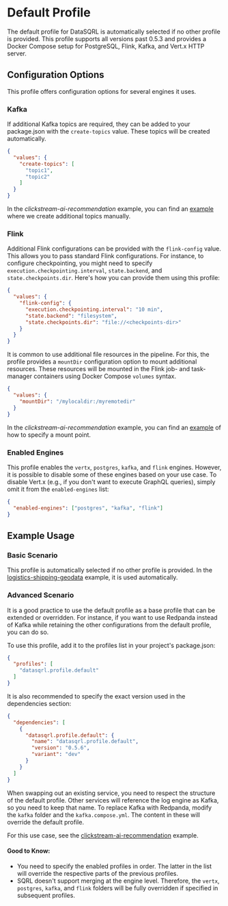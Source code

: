 # Default Profile

The default profile for DataSQRL is automatically selected if no other profile is provided. This
profile supports all versions past 0.5.3 and provides a Docker Compose setup for PostgreSQL, Flink,
Kafka, and Vert.x HTTP server.

## Configuration Options

This profile offers configuration options for several engines it uses.

### Kafka

If additional Kafka topics are required, they can be added to your package.json with
the `create-topics` value. These topics will be created automatically.

```json
{
  "values": {
    "create-topics": [
      "topic1",
      "topic2"
    ]
  }
}
```

In the *clickstream-ai-recommendation* example, you can find
an [example](https://github.com/DataSQRL/datasqrl-examples/blob/a7da9067c3c4a95c950ce1a3a91b5e3d7e6ef5fa/clickstream-ai-recommendation/package.json#L12)
where we create additional topics manually.

### Flink

Additional Flink configurations can be provided with the `flink-config` value. This allows you to
pass standard Flink configurations. For instance, to configure checkpointing, you might need to
specify `execution.checkpointing.interval`, `state.backend`, and `state.checkpoints.dir`. Here's how
you can provide them using this profile:

```json
{
  "values": {
    "flink-config": {
      "execution.checkpointing.interval": "10 min",
      "state.backend": "filesystem",
      "state.checkpoints.dir": "file://<checkpoints-dir>"
    }
  }
}
```

It is common to use additional file resources in the pipeline. For this, the profile provides
a `mountDir` configuration option to mount additional resources. These resources will be mounted in
the Flink job- and task-manager containers using Docker Compose `volumes` syntax.

```json
{
  "values": {
    "mountDir": "/mylocaldir:/myremotedir"
  }
}
```

In the *clickstream-ai-recommendation* example, you can find
an [example](https://github.com/DataSQRL/datasqrl-examples/blob/a7da9067c3c4a95c950ce1a3a91b5e3d7e6ef5fa/clickstream-ai-recommendation/package.json#L11)
of how to specify a mount point.

### Enabled Engines

This profile enables the `vertx`, `postgres`, `kafka`, and `flink` engines. However, it is possible
to disable some of these engines based on your use case. To disable Vert.x (e.g., if you don't want
to execute GraphQL queries), simply omit it from the `enabled-engines` list:

```json
{
  "enabled-engines": ["postgres", "kafka", "flink"]
}
```

## Example Usage

### Basic Scenario

This profile is automatically selected if no other profile is provided. In
the [logistics-shipping-geodata](https://github.com/DataSQRL/datasqrl-examples/blob/main/logistics-shipping-geodata)
example, it is used automatically.

### Advanced Scenario

It is a good practice to use the default profile as a base profile that can be extended or
overridden. For instance, if you want to use Redpanda instead of Kafka while retaining the other
configurations from the default profile, you can do so.

To use this profile, add it to the profiles list in your project's package.json:

```json
{
  "profiles": [
    "datasqrl.profile.default"
  ]
}
```

It is also recommended to specify the exact version used in the dependencies section:

```json
{
  "dependencies": [
    {
      "datasqrl.profile.default": {
        "name": "datasqrl.profile.default",
        "version": "0.5.6",
        "variant": "dev"
      }
    }
  ]
}
```

When swapping out an existing service, you need to respect the structure of the default profile.
Other services will reference the log engine as Kafka, so you need to keep that name. To replace
Kafka with Redpanda, modify the `kafka` folder and the `kafka.compose.yml`. The content in these
will override the default profile.

For this use case, see
the [clickstream-ai-recommendation](https://github.com/DataSQRL/datasqrl-examples/blob/a7da9067c3c4a95c950ce1a3a91b5e3d7e6ef5fa/clickstream-ai-recommendation/package.json#L8)
example.

#### Good to Know:

- You need to specify the enabled profiles in order. The latter in the list will override the
  respective parts of the previous profiles.
- SQRL doesn't support merging at the engine level. Therefore, the `vertx`, `postgres`, `kafka`,
  and `flink` folders will be fully overridden if specified in subsequent profiles.
